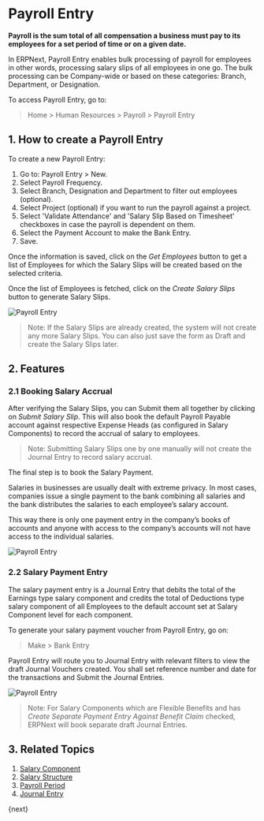 <!-- add-breadcrumbs -->
# Payroll Entry

**Payroll is the sum total of all compensation a business must pay to its employees for a set period of time or on a given date.**

In ERPNext, Payroll Entry enables bulk processing of payroll for employees in other words, processing salary slips of all employees in one go. The bulk processing can be Company-wide or based on these categories: Branch, Department, or Designation. 

To access Payroll Entry, go to:

> Home > Human Resources > Payroll > Payroll Entry 



## 1. How to create a Payroll Entry

To create a new Payroll Entry:

1. Go to: Payroll Entry > New.
1. Select Payroll Frequency.
1. Select Branch, Designation and Department to filter out employees (optional).
1. Select Project (optional) if you want to run the payroll against a project.
1. Select 'Validate Attendance' and 'Salary Slip Based on Timesheet' checkboxes in case the payroll is dependent on them.
1. Select the Payment Account to make the Bank Entry.
1. Save. 


Once the information is saved, click on the _Get Employees_ button to get a list of Employees for which the Salary Slips will be created based on the selected criteria.

Once the list of Employees is fetched, click on the _Create Salary Slips_ button to generate Salary Slips.


<img class="screenshot" alt="Payroll Entry" src="/docs/assets/img/human-resources/payroll-entry.png">


> Note: If the Salary Slips are already created, the system will not create any more Salary Slips. You can also just save the form as Draft and create the Salary Slips later.


## 2. Features 

### 2.1 Booking Salary Accrual 

After verifying the Salary Slips, you can Submit them all together by clicking on _Submit Salary Slip_. This will also book the default Payroll Payable account against respective Expense Heads (as configured in Salary Components) to record the accrual of salary to employees.

> Note: Submitting Salary Slips one by one manually will not create the Journal Entry to record salary accrual.

The final step is to book the Salary Payment.

Salaries in businesses are usually dealt with extreme privacy. In most cases, companies issue a single payment to the bank combining all salaries and the bank distributes the salaries to each employee’s salary account. 


This way there is only one payment entry in the company’s books of accounts and anyone with access to the company’s accounts will not have access to the individual salaries.


<img class="screenshot" alt="Payroll Entry" src="/docs/assets/img/human-resources/payroll-make-accrual-entry.png">



### 2.2 Salary Payment Entry

The salary payment entry is a Journal Entry that debits the total of the Earnings type salary component and credits the total of Deductions type salary component of all Employees to the default account set at Salary Component level for each component.

To generate your salary payment voucher from Payroll Entry, go on:
> Make > Bank Entry

Payroll Entry will route you to Journal Entry with relevant filters to view the draft Journal Vouchers created. You shall set reference number and date for the transactions and Submit the Journal Entries.

<img class="screenshot" alt="Payroll Entry" src="/docs/assets/img/human-resources/payroll-make-bank-entry.png">

> Note: For Salary Components which are Flexible Benefits and has _Create Separate Payment Entry Against Benefit Claim_ checked, ERPNext will book separate draft Journal Entries.


## 3. Related Topics

1. [Salary Component](/docs/user/manual/en/human-resources/salary-component)
1. [Salary Structure](/docs/user/manual/en/human-resources/salary-structure)
1. [Payroll Period](/docs/user/manual/en/human-resources/payroll-period)
1. [Journal Entry](/docs/user/manual/en/accounts/journal-entry)

{next}
